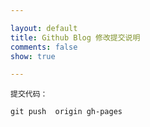 ```yaml
---

layout: default
title: Github Blog 修改提交说明
comments: false
show: true

---
```


```
提交代码：

git push  origin gh-pages

```
